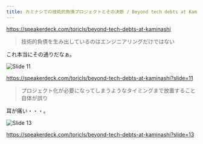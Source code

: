 ```yaml
---
title: カミナシでの技術的負債プロジェクトとその決断 / Beyond tech debts at Kaminashi - Speaker Deck
---
```


https://speakerdeck.com/toricls/beyond-tech-debts-at-kaminashi

> 技術的負債を生み出しているのはエンジニアリングだけではない

これ本当にその通りだなぁ。

![Slide 11](https://mryhryki.com/file/UfZo2qVfKxuNto0ctDISAMnk22ea0zucOlNwLsT9PnoHPOsQ.png)

https://speakerdeck.com/toricls/beyond-tech-debts-at-kaminashi?slide=11

> プロジェクト化が必要になってしまうようなタイミングまで放置すること自体が誤り

耳が痛い・・・。

![Slide 13](https://mryhryki.com/file/UfZlZMGwH39C7g6JNi9iAixJvWnzuHi3VJWX_ZNcUNTkr1P0.png)

https://speakerdeck.com/toricls/beyond-tech-debts-at-kaminashi?slide=13
